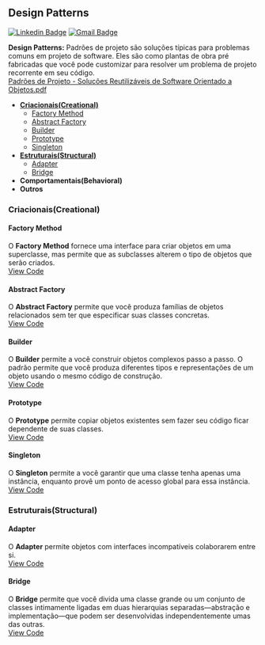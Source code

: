 ## Design Patterns
[![Linkedin Badge](https://img.shields.io/badge/-Carlos%20Alexandre-002E74?style=flat-square&logo=Linkedin&logoColor=white&link=https://www.linkedin.com/in/carlosalexandredev/)](https://www.linkedin.com/in/carlosalexandredev/)
[![Gmail Badge](https://img.shields.io/badge/-carlosalexandredev.contato@gmail.com-002E74?style=flat-square&logo=Gmail&logoColor=white&link=mailto:carlosalexandredev.contato@gmail.com)](mailto:carlosalexandredev.contato@gmail.com)


**Design Patterns:**
Padrões de projeto são soluções típicas para problemas comuns em projeto de software. Eles são como plantas de obra pré fabricadas que você pode customizar para resolver um problema de projeto recorrente em seu código.</br>
[Padrões de Projeto - Solucões Reutilizáveis de Software Orientado a Objetos.pdf](https://github.com/carlosalexandredev/desing-patterns/blob/c0ddbf7b49bed10d18ecf1941745d72e97ab6105/Padr%C3%B5es%20de%20Projeto%20-%20Soluc%C3%B5es%20Reutiliz%C3%A1veis%20de%20Software%20Orientado%20a%20Objetos.pdf)
- **[Criacionais(Creational)](#criacionaiscreational)**
    - [Factory Method](#factory-method)
    - [Abstract Factory](#abstract-factory)
    - [Builder](#builder)
    - [Prototype](#prototype)
    - [Singleton](#singleton)
- **[Estruturais(Structural)](#estruturaisstructural)**
    - [Adapter](#adapter)
    - [Bridge](#bridge )
- **Comportamentais(Behavioral)**
- **Outros**

### Criacionais(Creational)

#### Factory Method
O **Factory Method** fornece uma interface para criar objetos em uma superclasse, mas permite que as subclasses alterem o tipo de objetos que serão criados.</br>
[View Code](src/main/java/dev/carlos/designpatters/creational/factory_method)
#### Abstract Factory
O **Abstract Factory** permite que você produza famílias de objetos relacionados sem ter que especificar suas classes concretas.</br>
[View Code](src/main/java/dev/carlos/designpatters/creational/abstract_method)

#### Builder
O **Builder** permite a você construir objetos complexos passo a passo. O padrão permite que você produza diferentes tipos e representações de um objeto usando o mesmo código de construção.</br>
[View Code](src/main/java/dev/carlos/designpatters/creational/builder)


#### Prototype
O **Prototype** permite copiar objetos existentes sem fazer seu código ficar dependente de suas classes.</br>
[View Code](src/main/java/dev/carlos/designpatters/creational/prototype)

#### Singleton
O **Singleton** permite a você garantir que uma classe tenha apenas uma instância, enquanto provê um ponto de acesso global para essa instância.</br>
[View Code](src/main/java/dev/carlos/designpatters/creational/singleton)

### Estruturais(Structural)

#### Adapter
O **Adapter** permite objetos com interfaces incompatíveis colaborarem entre si.</br>
[View Code](src/main/java/dev/carlos/designpatters/structural/adapter)

#### Bridge
O **Bridge** permite que você divida uma classe grande ou um conjunto de classes intimamente ligadas em duas hierarquias separadas—abstração e implementação—que podem ser desenvolvidas independentemente umas das outras.</br>
[View Code](src/main/java/dev/carlos/designpatters/structural/bridge )